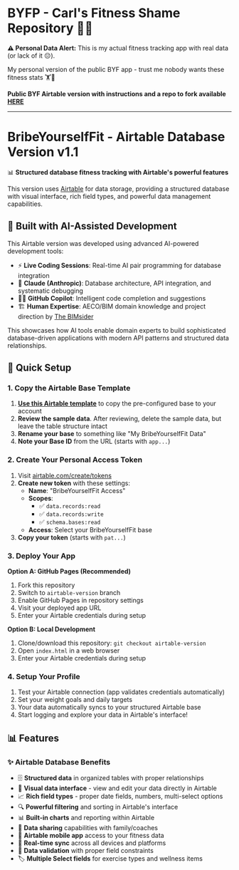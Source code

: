 # BYFP - Carl's Fitness Shame Repository 🤦‍♂️

**⚠️ Personal Data Alert:** This is my actual fitness tracking app with real data (or lack of it 😔).

My personal version of the public BYF app - trust me nobody wants these fitness stats 🏋️🤔

**Public BYF Airtable version with instructions and a repo to fork available [HERE](https://github.com/TheBIMsider/BYF/tree/airtable-version)**

---

# BribeYourselfFit - Airtable Database Version v1.1

📊 **Structured database fitness tracking with Airtable's powerful features**

This version uses [Airtable](https://airtable.com) for data storage, providing a structured database with visual interface, rich field types, and powerful data management capabilities.

## 🤖 **Built with AI-Assisted Development**

This Airtable version was developed using advanced AI-powered development tools:

- ⚡ **Live Coding Sessions**: Real-time AI pair programming for database integration
- 🧠 **Claude (Anthropic)**: Database architecture, API integration, and systematic debugging
- 👨‍💻 **GitHub Copilot**: Intelligent code completion and suggestions
- 🏗️ **Human Expertise**: AECO/BIM domain knowledge and project direction by [The BIMsider](https://bio.link/thebimsider)

This showcases how AI tools enable domain experts to build sophisticated database-driven applications with modern API patterns and structured data relationships.

## 🚀 Quick Setup

### 1. Copy the Airtable Base Template
1. **[Use this Airtable template](https://airtable.com/appmoO7oRBIkwdegp/shrI1iK3qEtLWCTwQ)** to copy the pre-configured base to your account
2. **Review the sample data**. After reviewing, delete the sample data, but leave the table structure intact
3. **Rename your base** to something like "My BribeYourselfFit Data"
4. **Note your Base ID** from the URL (starts with `app...`)

### 2. Create Your Personal Access Token
1. Visit [airtable.com/create/tokens](https://airtable.com/create/tokens)
2. **Create new token** with these settings:
   - **Name**: "BribeYourselfFit Access"
   - **Scopes**: 
     - ✅ `data.records:read`
     - ✅ `data.records:write`
     - ✅ `schema.bases:read`
   - **Access**: Select your BribeYourselfFit base
3. **Copy your token** (starts with `pat...`)

### 3. Deploy Your App
**Option A: GitHub Pages (Recommended)**
1. Fork this repository
2. Switch to `airtable-version` branch
3. Enable GitHub Pages in repository settings
4. Visit your deployed app URL
5. Enter your Airtable credentials during setup

**Option B: Local Development**
1. Clone/download this repository: `git checkout airtable-version`
2. Open `index.html` in a web browser
3. Enter your Airtable credentials during setup

### 4. Setup Your Profile
1. Test your Airtable connection (app validates credentials automatically)
2. Set your weight goals and daily targets
3. Your data automatically syncs to your structured Airtable base
4. Start logging and explore your data in Airtable's interface!

## 📊 Features

### ✨ **Airtable Database Benefits**
- 🗄️ **Structured data** in organized tables with proper relationships
- 👀 **Visual data interface** - view and edit your data directly in Airtable
- 📈 **Rich field types** - proper date fields, numbers, multi-select options
- 🔍 **Powerful filtering** and sorting in Airtable's interface
- 📊 **Built-in charts** and reporting within Airtable
- 🤝 **Data sharing** capabilities with family/coaches
- 📱 **Airtable mobile app** access to your fitness data
- 🔄 **Real-time sync** across all devices and platforms
- 📝 **Data validation** with proper field constraints
- 🏷️ **Multiple Select fields** for exercise types and wellness items
